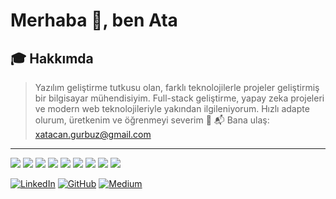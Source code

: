 # Merhaba 👋, ben Ata

## 🎓 Hakkımda

> Yazılım geliştirme tutkusu olan, farklı teknolojilerle projeler geliştirmiş bir bilgisayar mühendisiyim. Full-stack geliştirme, yapay zeka projeleri ve modern web teknolojileriyle yakından ilgileniyorum. Hızlı adapte olurum, üretkenim ve öğrenmeyi severim 🚀 
📬 Bana ulaş: [xatacan.gurbuz@gmail.com](mailto:xatacan.gurbuz@gmail.com)
---
<img src="https://img.shields.io/badge/PHP-777BB4?logo=php&logoColor=white"/> <img src="https://img.shields.io/badge/Laravel-red?logo=laravel&logoColor=white"/> <img src="https://img.shields.io/badge/Python-3776AB?logo=python&logoColor=white"/> <img src="https://img.shields.io/badge/Flask-000000?logo=flask&logoColor=white"/> <img src="https://img.shields.io/badge/React-61DAFB?logo=react&logoColor=black"/> <img src="https://img.shields.io/badge/FastAPI-009688?logo=fastapi&logoColor=white"/> <img src="https://img.shields.io/badge/PostgreSQL-336791?logo=postgresql&logoColor=white"/> <img src="https://img.shields.io/badge/LLM-FFB000?logo=openai&logoColor=black"/> <img src="https://img.shields.io/badge/Linux-FCC624?logo=linux&logoColor=black"/>


[![LinkedIn](https://img.shields.io/badge/LinkedIn-blue?logo=linkedin)](https://www.linkedin.com/in/atacan-gurbuz) [![GitHub](https://img.shields.io/badge/GitHub-000?logo=github)](https://github.com/gurbuzz) [![Medium](https://img.shields.io/badge/Medium-12100E?logo=medium&logoColor=white)](https://medium.com/@atacan.gurbuz)
